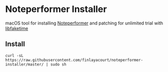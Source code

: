 # Noteperformer Installer

macOS tool for installing [Noteperformer](http://www.noteperformer.com/) and patching for unlimited trial with [libfaketime](https://github.com/wolfcw/libfaketime)

## Install

```
curl -sL  https://raw.githubusercontent.com/finlayacourt/noteperformer-installer/master/ | sudo sh
```
